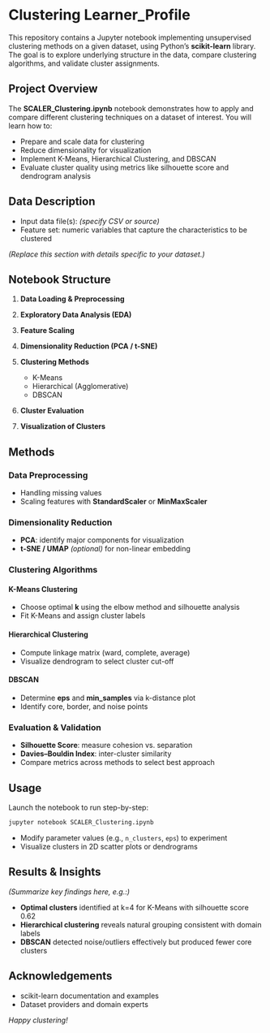 # Clustering Learner_Profile



This repository contains a Jupyter notebook implementing unsupervised clustering methods on a given dataset, using Python’s **scikit-learn** library. The goal is to explore underlying structure in the data, compare clustering algorithms, and validate cluster assignments.


## Project Overview

The **SCALER\_Clustering.ipynb** notebook demonstrates how to apply and compare different clustering techniques on a dataset of interest. You will learn how to:

* Prepare and scale data for clustering
* Reduce dimensionality for visualization
* Implement K-Means, Hierarchical Clustering, and DBSCAN
* Evaluate cluster quality using metrics like silhouette score and dendrogram analysis

## Data Description

* Input data file(s): *(specify CSV or source)*
* Feature set: numeric variables that capture the characteristics to be clustered

*(Replace this section with details specific to your dataset.)*



## Notebook Structure

1. **Data Loading & Preprocessing**
2. **Exploratory Data Analysis (EDA)**
3. **Feature Scaling**
4. **Dimensionality Reduction (PCA / t-SNE)**
5. **Clustering Methods**

   * K-Means
   * Hierarchical (Agglomerative)
   * DBSCAN
6. **Cluster Evaluation**
7. **Visualization of Clusters**

## Methods

### Data Preprocessing

* Handling missing values
* Scaling features with **StandardScaler** or **MinMaxScaler**

### Dimensionality Reduction

* **PCA**: identify major components for visualization
* **t-SNE / UMAP** *(optional)* for non-linear embedding

### Clustering Algorithms

#### K-Means Clustering

* Choose optimal **k** using the elbow method and silhouette analysis
* Fit K-Means and assign cluster labels

#### Hierarchical Clustering

* Compute linkage matrix (ward, complete, average)
* Visualize dendrogram to select cluster cut-off

#### DBSCAN

* Determine **eps** and **min\_samples** via k-distance plot
* Identify core, border, and noise points

### Evaluation & Validation

* **Silhouette Score**: measure cohesion vs. separation
* **Davies–Bouldin Index**: inter-cluster similarity
* Compare metrics across methods to select best approach

## Usage

Launch the notebook to run step-by-step:

```bash
jupyter notebook SCALER_Clustering.ipynb
```

* Modify parameter values (e.g., `n_clusters`, `eps`) to experiment
* Visualize clusters in 2D scatter plots or dendrograms

## Results & Insights

*(Summarize key findings here, e.g.:)*

* **Optimal clusters** identified at k=4 for K-Means with silhouette score 0.62
* **Hierarchical clustering** reveals natural grouping consistent with domain labels
* **DBSCAN** detected noise/outliers effectively but produced fewer core clusters

## Acknowledgements

* scikit-learn documentation and examples
* Dataset providers and domain experts

*Happy clustering!*


